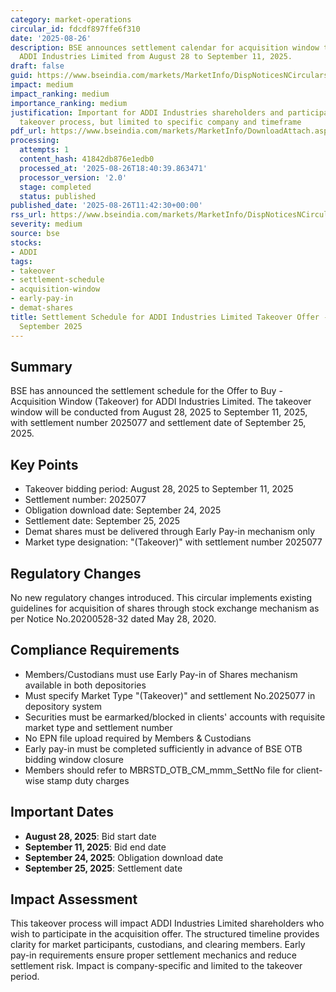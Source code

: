 ```yaml
---
category: market-operations
circular_id: fdcdf897ffe6f310
date: '2025-08-26'
description: BSE announces settlement calendar for acquisition window takeover of
  ADDI Industries Limited from August 28 to September 11, 2025.
draft: false
guid: https://www.bseindia.com/markets/MarketInfo/DispNoticesNCirculars.aspx?Noticeid={2800590F-5DFD-4148-8604-1FF23DD1C822}&noticeno=20250826-14&dt=08/26/2025&icount=14&totcount=60&flag=0
impact: medium
impact_ranking: medium
importance_ranking: medium
justification: Important for ADDI Industries shareholders and participants in the
  takeover process, but limited to specific company and timeframe
pdf_url: https://www.bseindia.com/markets/MarketInfo/DownloadAttach.aspx?id=20250826-14&attachedId=
processing:
  attempts: 1
  content_hash: 41842db876e1edb0
  processed_at: '2025-08-26T18:40:39.863471'
  processor_version: '2.0'
  stage: completed
  status: published
published_date: '2025-08-26T11:42:30+00:00'
rss_url: https://www.bseindia.com/markets/MarketInfo/DispNoticesNCirculars.aspx?Noticeid={2800590F-5DFD-4148-8604-1FF23DD1C822}&noticeno=20250826-14&dt=08/26/2025&icount=14&totcount=60&flag=0
severity: medium
source: bse
stocks:
- ADDI
tags:
- takeover
- settlement-schedule
- acquisition-window
- early-pay-in
- demat-shares
title: Settlement Schedule for ADDI Industries Limited Takeover Offer - August to
  September 2025
---
```


## Summary

BSE has announced the settlement schedule for the Offer to Buy - Acquisition Window (Takeover) for ADDI Industries Limited. The takeover window will be conducted from August 28, 2025 to September 11, 2025, with settlement number 2025077 and settlement date of September 25, 2025.

## Key Points

- Takeover bidding period: August 28, 2025 to September 11, 2025
- Settlement number: 2025077
- Obligation download date: September 24, 2025
- Settlement date: September 25, 2025
- Demat shares must be delivered through Early Pay-in mechanism only
- Market type designation: "(Takeover)" with settlement number 2025077

## Regulatory Changes

No new regulatory changes introduced. This circular implements existing guidelines for acquisition of shares through stock exchange mechanism as per Notice No.20200528-32 dated May 28, 2020.

## Compliance Requirements

- Members/Custodians must use Early Pay-in of Shares mechanism available in both depositories
- Must specify Market Type "(Takeover)" and settlement No.2025077 in depository system
- Securities must be earmarked/blocked in clients' accounts with requisite market type and settlement number
- No EPN file upload required by Members & Custodians
- Early pay-in must be completed sufficiently in advance of BSE OTB bidding window closure
- Members should refer to MBRSTD_OTB_CM_mmm_SettNo file for client-wise stamp duty charges

## Important Dates

- **August 28, 2025**: Bid start date
- **September 11, 2025**: Bid end date
- **September 24, 2025**: Obligation download date
- **September 25, 2025**: Settlement date

## Impact Assessment

This takeover process will impact ADDI Industries Limited shareholders who wish to participate in the acquisition offer. The structured timeline provides clarity for market participants, custodians, and clearing members. Early pay-in requirements ensure proper settlement mechanics and reduce settlement risk. Impact is company-specific and limited to the takeover period.